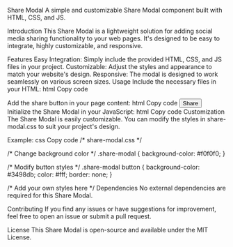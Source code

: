 Share Modal
A simple and customizable Share Modal component built with HTML, CSS, and JS.

Introduction
This Share Modal is a lightweight solution for adding social media sharing functionality to your web pages. It's designed to be easy to integrate, highly customizable, and responsive.

Features
Easy Integration: Simply include the provided HTML, CSS, and JS files in your project.
Customizable: Adjust the styles and appearance to match your website's design.
Responsive: The modal is designed to work seamlessly on various screen sizes.
Usage
Include the necessary files in your HTML:
html
Copy code
<!DOCTYPE html>
<html lang="en">
<head>
    <meta charset="UTF-8">
    <meta name="viewport" content="width=device-width, initial-scale=1.0">
    <link rel="stylesheet" href="share-modal.css">
    <script defer src="share-modal.js"></script>
    <title>Your Page Title</title>
</head>
<body>

<!-- Your page content goes here -->

</body>
</html>
Add the share button in your page content:
html
Copy code
<button id="shareButton">Share</button>
Initialize the Share Modal in your JavaScript:
html
Copy code
<script>
    document.getElementById('shareButton').addEventListener('click', function() {
        showShareModal();
    });
</script>
Customization
The Share Modal is easily customizable. You can modify the styles in share-modal.css to suit your project's design.

Example:
css
Copy code
/* share-modal.css */

/* Change background color */
.share-modal {
    background-color: #f0f0f0;
}

/* Modify button styles */
.share-modal button {
    background-color: #3498db;
    color: #fff;
    border: none;
}

/* Add your own styles here */
Dependencies
No external dependencies are required for this Share Modal.

Contributing
If you find any issues or have suggestions for improvement, feel free to open an issue or submit a pull request.

License
This Share Modal is open-source and available under the MIT License.
